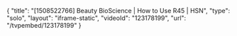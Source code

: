 {
    "title": "[1508522766] Beauty BioScience | How to Use R45 | HSN",
    "type": "solo",
    "layout": "iframe-static",
    "videoId": "123178199",
    "url": "\/tvpembed\/123178199"
}